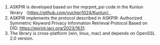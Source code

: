 1. ASKPIR is developed based on the mqrpmt_psi code in the Kunlun library （https://github.com/yuchen1024/Kunlun）
2. ASKPIR implements the protocol described in ASKPIR: Authorized Symmetric Keyword Privacy Information Retrieval Protocol Based on DID. https://eprint.iacr.org/2023/1631.
3. The library is cross-platform (win, linux, mac) and depends on OpenSSL 2.0 version.


